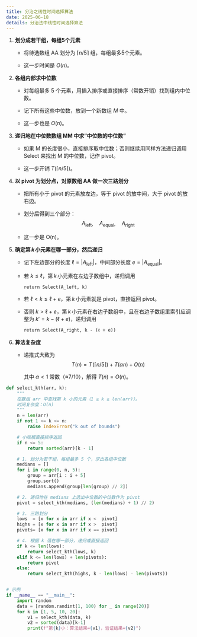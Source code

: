 ```yaml
---
title: 分治之线性时间选择算法
date: 2025-06-18
details: 分治法中线性时间选择算法
---
```


1. **划分成若干组，每组5个元素**
    
    - 将待选数组 AA 划分为 $\lceil n/5\rceil$ 组，每组最多5个元素。
        
    - 这一步时间是 $O(n)$。
        
2. **各组内部求中位数**
    
    - 对每组最多 5 个元素，用插入排序或直接排序（常数开销）找到组内中位数。
        
    - 记下所有这些中位数，放到一个新数组 $M$ 中。
        
    - 这一步也是 $O(n)$。
        
3. **递归地在中位数数组 MM 中求“中位数的中位数”**
    
    - 如果 M 的长度很小，直接排序取中位数；否则继续用同样方法递归调用 Select 来找出 M 的中位数，记作 pivot。
        
    - 这一步开销 $T(\lceil n/5\rceil)$。
        
4. **以 pivot 为划分点，对原数组 AA 做一次三路划分**
    
    - 把所有小于 pivot 的元素放左边，等于 pivot 的放中间，大于 pivot 的放右边。
        
    - 划分后得到三个部分：
		$$
		A_{\text{left}},\quad A_{\text{equal}},\quad A_{\text{right}}
		$$
    - 这一步是 O(n)。
        
5. **确定第 _k_ 小元素在哪一部分，然后递归**
    
    - 记下左边部分的长度 $\ell = |A_{\text{left}}|$，中间部分长度 $e = |A_{\text{equal}}|$。
        
    - 若 $k \le \ell$，第 _k_ 小元素在左边子数组中，递归调用
        
        ```
        return Select(A_left, k)
        ```
        
    - 若 $\ell < k \le \ell + e$，第 _k_ 小元素就是 pivot，直接返回 pivot。
        
    - 否则 $k > \ell + e$，第 _k_ 小元素在右边子数组中，且在右边子数组里索引应调整为 $k' = k - (\ell + e)$，递归调用
        
        ```
        return Select(A_right, k - (ℓ + e))
        ```
        
6. **算法复杂度**
    
    - 递推式大致为
        $$
        T(n) = T\!\bigl(\lceil n/5\rceil\bigr) \;+\; T\bigl(\alpha n\bigr) \;+\; O(n)
        $$
        
        其中 $\alpha<1$ 常数（≈7/10），解得 $T(n)=O(n)$。
        

```python
def select_kth(arr, k):
    """
    在数组 arr 中查找第 k 小的元素（1 ≤ k ≤ len(arr)）。
    时间复杂度：O(n)
    """
    n = len(arr)
    if not 1 <= k <= n:
        raise IndexError("k out of bounds")

    # 小规模直接排序返回
    if n <= 5:
        return sorted(arr)[k - 1]

    # 1. 划分为若干组，每组最多 5 个，求出各组中位数
    medians = []
    for i in range(0, n, 5):
        group = arr[i : i + 5]
        group.sort()
        medians.append(group[len(group) // 2])

    # 2. 递归地在 medians 上选出中位数的中位数作为 pivot
    pivot = select_kth(medians, (len(medians) + 1) // 2)

    # 3. 三路划分
    lows  = [x for x in arr if x <  pivot]
    highs = [x for x in arr if x >  pivot]
    pivots= [x for x in arr if x == pivot]

    # 4. 根据 k 落在哪一部分，递归或直接返回
    if k <= len(lows):
        return select_kth(lows, k)
    elif k <= len(lows) + len(pivots):
        return pivot
    else:
        return select_kth(highs, k - len(lows) - len(pivots))


# 示例
if __name__ == "__main__":
    import random
    data = [random.randint(1, 100) for _ in range(20)]
    for k in [1, 5, 10, 20]:
        v1 = select_kth(data, k)
        v2 = sorted(data)[k-1]
        print(f"第{k}小：算法结果={v1}，验证结果={v2}")

```
